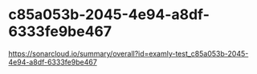 # c85a053b-2045-4e94-a8df-6333fe9be467
https://sonarcloud.io/summary/overall?id=examly-test_c85a053b-2045-4e94-a8df-6333fe9be467
